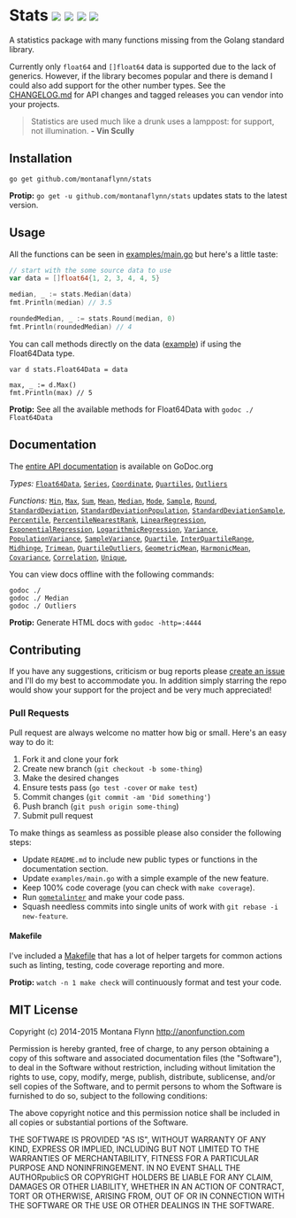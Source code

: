 # Stats [![][travis-svg]][travis-url] [![][coveralls-svg]][coveralls-url] [![][godoc-svg]][godoc-url] [![][license-svg]][license-url]

A statistics package with many functions missing from the Golang standard library.

Currently only `float64` and `[]float64` data is supported due to the lack of generics. However, if the library becomes popular and there is demand I could also add support for the other number types. See the [CHANGELOG.md](https://github.com/montanaflynn/stats/blob/master/CHANGELOG.md) for API changes and tagged releases you can vendor into your projects.

> Statistics are used much like a drunk uses a lamppost: for support, not illumination. **- Vin Scully**

## Installation

```
go get github.com/montanaflynn/stats
```

**Protip:** `go get -u github.com/montanaflynn/stats` updates stats to the latest version.

## Usage

All the functions can be seen in [examples/main.go](https://github.com/montanaflynn/stats/blob/master/examples/main.go) but here's a little taste:

```go
// start with the some source data to use
var data = []float64{1, 2, 3, 4, 4, 5}

median, _ := stats.Median(data)
fmt.Println(median) // 3.5

roundedMedian, _ := stats.Round(median, 0)
fmt.Println(roundedMedian) // 4
```

You can call methods directly on the data ([example](https://github.com/montanaflynn/stats/blob/master/examples/methods.go)) if using the Float64Data type.

```
var d stats.Float64Data = data

max, _ := d.Max()
fmt.Println(max) // 5
```

**Protip:** See all the available methods for Float64Data with `godoc ./ Float64Data`

## Documentation

The [entire API documentation](http://godoc.org/github.com/montanaflynn/stats) is available on GoDoc.org

_Types:_ [`Float64Data`](http://godoc.org/github.com/montanaflynn/stats#Float64Data), [`Series`](http://godoc.org/github.com/montanaflynn/stats#Series), [`Coordinate`](http://godoc.org/github.com/montanaflynn/stats#Coordinate), [`Quartiles`](http://godoc.org/github.com/montanaflynn/stats#Quartiles), [`Outliers`](http://godoc.org/github.com/montanaflynn/stats#Outliers)

_Functions:_ [`Min`](http://godoc.org/github.com/montanaflynn/stats#Min), [`Max`](http://godoc.org/github.com/montanaflynn/stats#Max), [`Sum`](http://godoc.org/github.com/montanaflynn/stats#Sum), [`Mean`](http://godoc.org/github.com/montanaflynn/stats#Mean), [`Median`](http://godoc.org/github.com/montanaflynn/stats#Median), [`Mode`](http://godoc.org/github.com/montanaflynn/stats#Mode), [`Sample`](http://godoc.org/github.com/montanaflynn/stats#Sample), [`Round`](http://godoc.org/github.com/montanaflynn/stats#Round), [`StandardDeviation`](http://godoc.org/github.com/montanaflynn/stats#StandardDeviation), [`StandardDeviationPopulation`](http://godoc.org/github.com/montanaflynn/stats#StandardDeviationPopulation), [`StandardDeviationSample`](http://godoc.org/github.com/montanaflynn/stats#StandardDeviationSample), [`Percentile`](http://godoc.org/github.com/montanaflynn/stats#Percentile), [`PercentileNearestRank`](http://godoc.org/github.com/montanaflynn/stats#PercentileNearestRank), [`LinearRegression`](http://godoc.org/github.com/montanaflynn/stats#LinearRegression), [`ExponentialRegression`](http://godoc.org/github.com/montanaflynn/stats#ExponentialRegression), [`LogarithmicRegression`](http://godoc.org/github.com/montanaflynn/stats#LogarithmicRegression), [`Variance`](http://godoc.org/github.com/montanaflynn/stats#Variance), [`PopulationVariance`](http://godoc.org/github.com/montanaflynn/stats#PopulationVariance), [`SampleVariance`](http://godoc.org/github.com/montanaflynn/stats#SampleVariance), [`Quartile`](http://godoc.org/github.com/montanaflynn/stats#Quartile), [`InterQuartileRange`](http://godoc.org/github.com/montanaflynn/stats#InterQuartileRange), [`Midhinge`](http://godoc.org/github.com/montanaflynn/stats#Midhinge), [`Trimean`](http://godoc.org/github.com/montanaflynn/stats#Trimean), [`QuartileOutliers`](http://godoc.org/github.com/montanaflynn/stats#QuartileOutliers), [`GeometricMean`](http://godoc.org/github.com/montanaflynn/stats#GeometricMean), [`HarmonicMean`](http://godoc.org/github.com/montanaflynn/stats#HarmonicMean), [`Covariance`](http://godoc.org/github.com/montanaflynn/stats#Covariance), [`Correlation`](http://godoc.org/github.com/montanaflynn/stats#Correlation), [`Unique`](http://godoc.org/github.com/montanaflynn/stats#Unique),

You can view docs offline with the following commands:

```
godoc ./
godoc ./ Median
godoc ./ Outliers
```

**Protip:** Generate HTML docs with `godoc -http=:4444`

## Contributing

If you have any suggestions, criticism or bug reports please [create an issue](https://github.com/montanaflynn/stats/issues) and I'll do my best to accommodate you. In addition simply starring the repo would show your support for the project and be very much appreciated!

### Pull Requests

Pull request are always welcome no matter how big or small. Here's an easy way to do it:

1. Fork it and clone your fork
2. Create new branch (`git checkout -b some-thing`)
3. Make the desired changes
4. Ensure tests pass (`go test -cover` or `make test`)
5. Commit changes (`git commit -am 'Did something'`)
6. Push branch (`git push origin some-thing`)
7. Submit pull request

To make things as seamless as possible please also consider the following steps:

- Update `README.md` to include new public types or functions in the documentation section.
- Update `examples/main.go` with a simple example of the new feature.
- Keep 100% code coverage (you can check with `make coverage`).
- Run [`gometalinter`](https://github.com/alecthomas/gometalinter) and make your code pass.
- Squash needless commits into single units of work with `git rebase -i new-feature`.

#### Makefile

I've included a [Makefile](https://github.com/montanaflynn/stats/blob/master/Makefile) that has a lot of helper targets for common actions such as linting, testing, code coverage reporting and more.

**Protip:** `watch -n 1 make check` will continuously format and test your code.

## MIT License

Copyright (c) 2014-2015 Montana Flynn <http://anonfunction.com>

Permission is hereby granted, free of charge, to any person obtaining a copy of this software and associated documentation files (the "Software"), to deal in the Software without restriction, including without limitation the rights to use, copy, modify, merge, publish, distribute, sublicense, and/or sell copies of the Software, and to permit persons to whom the Software is furnished to do so, subject to the following conditions:

The above copyright notice and this permission notice shall be included in all copies or substantial portions of the Software.

THE SOFTWARE IS PROVIDED "AS IS", WITHOUT WARRANTY OF ANY KIND, EXPRESS OR IMPLIED, INCLUDING BUT NOT LIMITED TO THE WARRANTIES OF MERCHANTABILITY, FITNESS FOR A PARTICULAR PURPOSE AND NONINFRINGEMENT. IN NO EVENT SHALL THE AUTHORpublicS OR COPYRIGHT HOLDERS BE LIABLE FOR ANY CLAIM, DAMAGES OR OTHER LIABILITY, WHETHER IN AN ACTION OF CONTRACT, TORT OR OTHERWISE, ARISING FROM, OUT OF OR IN CONNECTION WITH THE SOFTWARE OR THE USE OR OTHER DEALINGS IN THE SOFTWARE.

[travis-url]: https://travis-ci.org/montanaflynn/stats
[travis-svg]: https://img.shields.io/travis/montanaflynn/stats.svg

[coveralls-url]: https://coveralls.io/r/montanaflynn/stats?branch=master
[coveralls-svg]: https://img.shields.io/coveralls/montanaflynn/stats.svg

[godoc-url]: https://godoc.org/github.com/montanaflynn/stats
[godoc-svg]: https://godoc.org/github.com/montanaflynn/stats?status.svg

[license-url]: https://github.com/montanaflynn/stats/blob/master/LICENSE
[license-svg]: https://img.shields.io/badge/license-MIT-blue.svg
